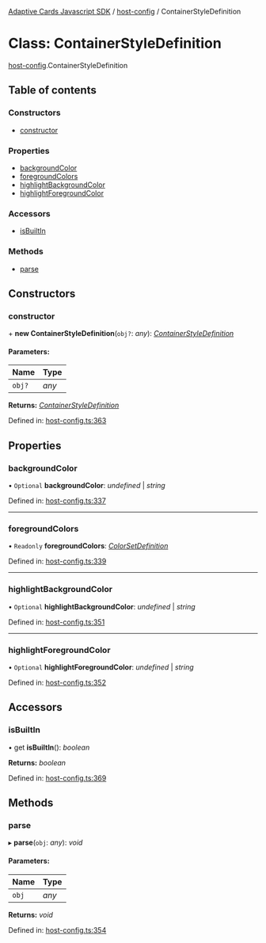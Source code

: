 [Adaptive Cards Javascript SDK](../README.md) / [host-config](../modules/host_config.md) / ContainerStyleDefinition

# Class: ContainerStyleDefinition

[host-config](../modules/host_config.md).ContainerStyleDefinition

## Table of contents

### Constructors

- [constructor](host_config.containerstyledefinition.md#constructor)

### Properties

- [backgroundColor](host_config.containerstyledefinition.md#backgroundcolor)
- [foregroundColors](host_config.containerstyledefinition.md#foregroundcolors)
- [highlightBackgroundColor](host_config.containerstyledefinition.md#highlightbackgroundcolor)
- [highlightForegroundColor](host_config.containerstyledefinition.md#highlightforegroundcolor)

### Accessors

- [isBuiltIn](host_config.containerstyledefinition.md#isbuiltin)

### Methods

- [parse](host_config.containerstyledefinition.md#parse)

## Constructors

### constructor

\+ **new ContainerStyleDefinition**(`obj?`: *any*): [*ContainerStyleDefinition*](host_config.containerstyledefinition.md)

#### Parameters:

Name | Type |
:------ | :------ |
`obj?` | *any* |

**Returns:** [*ContainerStyleDefinition*](host_config.containerstyledefinition.md)

Defined in: [host-config.ts:363](https://github.com/microsoft/AdaptiveCards/blob/0938a1f10/source/nodejs/adaptivecards/src/host-config.ts#L363)

## Properties

### backgroundColor

• `Optional` **backgroundColor**: *undefined* \| *string*

Defined in: [host-config.ts:337](https://github.com/microsoft/AdaptiveCards/blob/0938a1f10/source/nodejs/adaptivecards/src/host-config.ts#L337)

___

### foregroundColors

• `Readonly` **foregroundColors**: [*ColorSetDefinition*](host_config.colorsetdefinition.md)

Defined in: [host-config.ts:339](https://github.com/microsoft/AdaptiveCards/blob/0938a1f10/source/nodejs/adaptivecards/src/host-config.ts#L339)

___

### highlightBackgroundColor

• `Optional` **highlightBackgroundColor**: *undefined* \| *string*

Defined in: [host-config.ts:351](https://github.com/microsoft/AdaptiveCards/blob/0938a1f10/source/nodejs/adaptivecards/src/host-config.ts#L351)

___

### highlightForegroundColor

• `Optional` **highlightForegroundColor**: *undefined* \| *string*

Defined in: [host-config.ts:352](https://github.com/microsoft/AdaptiveCards/blob/0938a1f10/source/nodejs/adaptivecards/src/host-config.ts#L352)

## Accessors

### isBuiltIn

• get **isBuiltIn**(): *boolean*

**Returns:** *boolean*

Defined in: [host-config.ts:369](https://github.com/microsoft/AdaptiveCards/blob/0938a1f10/source/nodejs/adaptivecards/src/host-config.ts#L369)

## Methods

### parse

▸ **parse**(`obj`: *any*): *void*

#### Parameters:

Name | Type |
:------ | :------ |
`obj` | *any* |

**Returns:** *void*

Defined in: [host-config.ts:354](https://github.com/microsoft/AdaptiveCards/blob/0938a1f10/source/nodejs/adaptivecards/src/host-config.ts#L354)
